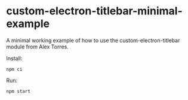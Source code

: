 # custom-electron-titlebar-minimal-example
A minimal working example of how to use the custom-electron-titlebar module from Alex Torres.

Install:
```
npm ci
```

Run:
```
npm start
```